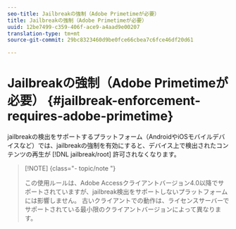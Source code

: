 ```yaml
---
seo-title: Jailbreakの強制（Adobe Primetimeが必要）
title: Jailbreakの強制（Adobe Primetimeが必要）
uuid: 12be7499-c359-406f-ace9-a4aad9e00207
translation-type: tm+mt
source-git-commit: 29bc8323460d9be0fce66cbea7c6fce46df20d61

---
```



# Jailbreakの強制（Adobe Primetimeが必要） {#jailbreak-enforcement-requires-adobe-primetime}

jailbreakの検出をサポートするプラットフォーム（AndroidやiOSモバイルデバイスなど）では、jailbreakの強制を有効にすると、デバイス上で検出されたコンテンツの再生が [!DNL jailbreak/root] 許可されなくなります。

>[!NOTE] {class=&quot;- topic/note &quot;}
>
>この使用ルールは、Adobe Accessクライアントバージョン4.0以降でサポートされていますが、jailbreak検出をサポートしないプラットフォームには影響しません。 古いクライアントでの動作は、ライセンスサーバーでサポートされている最小限のクライアントバージョンによって異なります。

